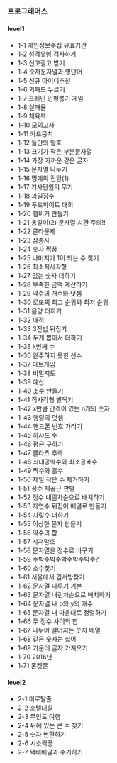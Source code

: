 ### 프로그래머스

#### level1

- 1-1 개인정보수집 유효기간
- 1-2 성격유형 검사하기
- 1-3 신고결고 받기
- 1-4 숫자문자열과 영단어
- 1-5 신규 아이디추천
- 1-6 키패드 누르기
- 1-7 크레인 인형뽑기 게임
- 1-8 실패율
- 1-9 체육복
- 1-10 모의고사
- 1-11 카드뭉치
- 1-12 둘만의 암호
- 1-13 크기가 작은 부분문자열
- 1-14 가장 가까운 같은 글자
- 1-15 문자열 나누기
- 1-16 명예의 전당(1)
- 1-17 기사단원의 무기
- 1-18 과일장수
- 1-19 푸드파이트 대회
- 1-20 햄버거 만들기
- 1-21 옹알이(2)  문자열 치환 주의!!
- 1-22 콜라문제
- 1-23 삼총사
- 1-24 숫자 짝꿍
- 1-25 나머지가 1이 되는 수 찾기
- 1-26 최소직사각형
- 1-27 없는 숫자 더하기
- 1-28 부족한 금액 계산하기
- 1-29 약수의 개수와 덧셈
- 1-30 로또의 최고 순위와 최저 순위
- 1-31 음양 더하기
- 1-32 내적
- 1-33 3진법 뒤집기
- 1-34 두개 뽑아서 더하기
- 1-35 k번째 수
- 1-36 완주하지 못한 선수
- 1-37 다트게임
- 1-38 비밀지도
- 1-39 예산
- 1-40 소수 만들기
- 1-41 직사각형 별찍기
- 1-42 x만큼 간격이 있는 n개의 숫자
- 1-43 행렬의 덧셈
- 1-44 핸드폰 번호 가리기
- 1-45 하샤드 수
- 1-46 평균 구하기
- 1-47 콜라츠 추측
- 1-48 최대공약수와 최소공배수
- 1-49 짝수와 홀수
- 1-50 제일 작은 수 제거하기
- 1-51 정수 제곱근 판별
- 1-52 정수 내림차순으로 배치하기
- 1-53 자연수 뒤집어 배열로 만들기
- 1-54 자릿수 더하기
- 1-55 이상한 문자 만들기
- 1-56 약수의 합
- 1-57 시저암호
- 1-58 문자열을 정수로 바꾸기
- 1-59 수박수박수박수박수박수?
- 1-60 소수찾기
- 1-61 서울에서 김서방찾기
- 1-62 문자열 다루기 기본
- 1-63 문자열 내림차순으로 배치하기
- 1-64 문자열 내 p와 y의 개수
- 1-65 문자열 내 마음대로 정렬하기
- 1-66 두 정수 사이의 합
- 1-67 나누어 떨어지는 숫자 배열
- 1-68 같은 숫자는 싫어
- 1-69 가운데 글자 가져오기
- 1-70 2016년
- 1-71 폰켓몬

#### level2

- 2-1 미로탈출
- 2-2 호텔대실
- 2-3 무인도 여행
- 2-4 뒤에 있는 큰 수 찾기
- 2-5 숫자 변환하기
- 2-6 시소짝꿍
- 2-7 택배배달과 수거하기